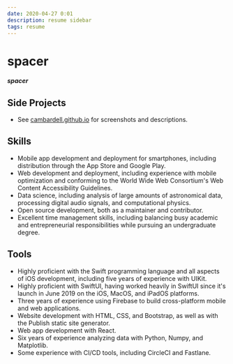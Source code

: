 ```yaml
---
date: 2020-04-27 0:01
description: resume sidebar
tags: resume
---
```

# <span id="hidden-text">spacer</span>
##### <span id="hidden-text">spacer</span>
## Side Projects
* See [cambardell.github.io](https://cambardell.github.io) for screenshots and descriptions.

## Skills  
*  Mobile app development and deployment for smartphones, including distribution through the App Store and Google Play.
* Web development and deployment, including experience with mobile optimization and conforming to the World Wide Web Consortium's Web Content Accessibility Guidelines.
* Data science, including analysis of large amounts of astronomical data, processing digital audio signals, and computational physics. 
* Open source development, both as a maintainer and contributor.
* Excellent time management skills, including balancing busy academic and entrepreneurial responsibilities while pursuing an undergraduate degree.

## Tools  
* Highly proficient with the Swift programming language and all aspects of iOS development, including five years of experience with UIKit.
* Highly proficient with SwiftUI, having worked heavily in SwiftUI since it's launch in June 2019 on the iOS, MacOS, and iPadOS platforms. 
* Three years of experience using Firebase to build cross-platform mobile and web applications. 
* Website development with HTML, CSS, and Bootstrap, as well as with the Publish static site generator. 
* Web app development with React. 
* Six years of experience analyzing data with Python, Numpy, and Matplotlib.
* Some experience with CI/CD tools, including CircleCI and Fastlane.


